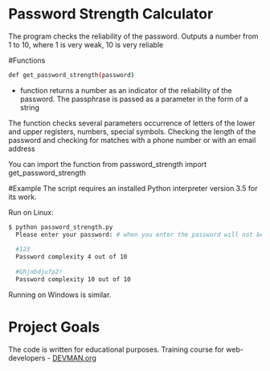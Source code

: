 # Password Strength Calculator


The program checks the reliability of the password.
Outputs a number from 1 to 10, where 1 is very weak, 10 is very reliable


#Functions

```bash
def get_password_strength(password)
``` 
- function returns a number as an indicator of the reliability of the password.
The passphrase is passed as a parameter in the form of a string

The function checks several parameters occurrence of letters of the lower and upper registers,
numbers, special symbols. Checking the length of the password and checking for matches with a
phone number or with an email address


You can import the function
from password_strength import get_password_strength

#Example
The script requires an installed Python interpreter version 3.5 for its work.

Run on Linux:
```bash
$ python password_strength.py
  Please enter your password: # when you enter the password will not be displayed
  
  #123
  Password complexity 4 out of 10
  
  #Ghjnbdjufp2!
  Password complexity 10 out of 10   
```

Running on Windows is similar.

# Project Goals

The code is written for educational purposes. Training course for web-developers - [DEVMAN.org](https://devman.org)
